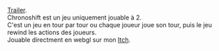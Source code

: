 [Trailer](https://youtu.be/za7syp85jh4).\
Chronoshift est un jeu uniquement jouable à 2.\
C'est un jeu en tour par tour ou chaque joueur joue son tour, puis le jeu rewind les actions des joueurs.\
Jouable directment en webgl sur mon [Itch](https://chachamaru.itch.io/chronoshift).
